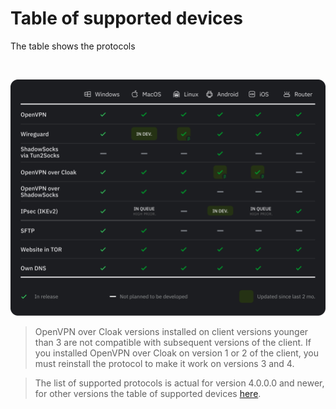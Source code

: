 # Table of supported devices

The table shows the protocols 

&nbsp;

![](https://raw.githubusercontent.com/amnezia-vpn/amnezia.org-content/master/docs/en/instructions/30_table_of_supported_devices/img/table_09_05.png)

>OpenVPN over Cloak versions installed on client versions younger than 3 are not compatible with subsequent versions of the client. If you installed OpenVPN over Cloak on version 1 or 2 of the client, you must reinstall the protocol to make it work on versions 3 and 4.

>The list of supported protocols is actual for version 4.0.0.0 and newer, for other versions the table of supported devices [here].


[about-int-link]: /about
[here]: https://en-docs.amnezia.org/guides/protocols-table-v2/




